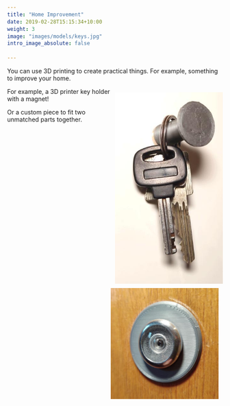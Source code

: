 ```yaml
---
title: "Home Improvement"
date: 2019-02-28T15:15:34+10:00
weight: 3
image: "images/models/keys.jpg"
intro_image_absolute: false

---
```


You can use 3D printing to create practical things. For example, something to improve your home.

<img src="/images/models/keys.jpg" style="float: right; margin-top: 10px; margin-left: 10px; width: 50%" />

For example, a 3D printer key holder with a magnet!
<br>
<img src="/images/models/spion.jpg" style="float: right; margin-top: 10px; margin-right: 10px; width: 50%" />

Or a custom piece to fit two unmatched parts together.